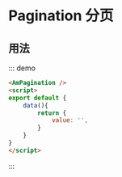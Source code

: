 # Pagination 分页

## 用法
::: demo
```html
<AmPagination />
<script>
export default {
    data(){
        return {
            value: '',
        }
    }
}
</script>
```
:::